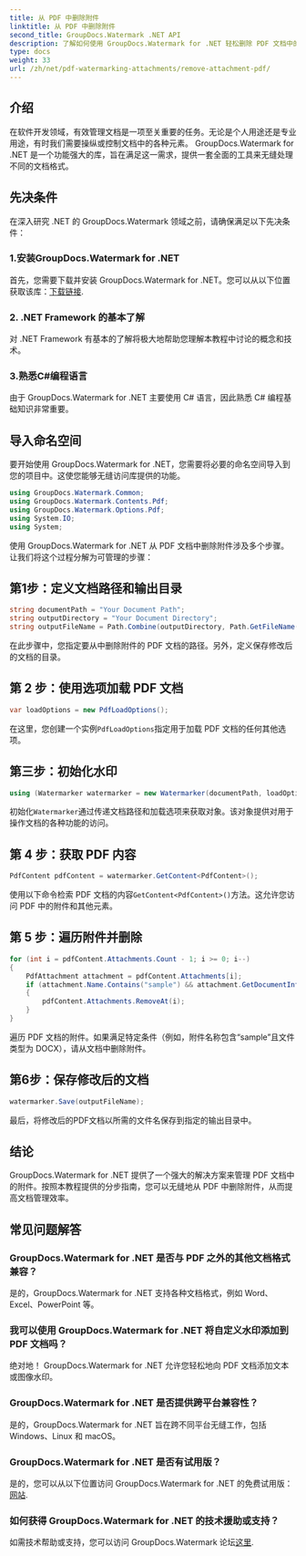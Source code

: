 ```yaml
---
title: 从 PDF 中删除附件
linktitle: 从 PDF 中删除附件
second_title: GroupDocs.Watermark .NET API
description: 了解如何使用 GroupDocs.Watermark for .NET 轻松删除 PDF 文档中的附件。提高您的文档管理效率。
type: docs
weight: 33
url: /zh/net/pdf-watermarking-attachments/remove-attachment-pdf/
---
```

## 介绍
在软件开发领域，有效管理文档是一项至关重要的任务。无论是个人用途还是专业用途，有时我们需要操纵或控制文档中的各种元素。 GroupDocs.Watermark for .NET 是一个功能强大的库，旨在满足这一需求，提供一套全面的工具来无缝处理不同的文档格式。
## 先决条件
在深入研究 .NET 的 GroupDocs.Watermark 领域之前，请确保满足以下先决条件：
### 1.安装GroupDocs.Watermark for .NET
首先，您需要下载并安装 GroupDocs.Watermark for .NET。您可以从以下位置获取该库：[下载链接](https://releases.groupdocs.com/Watermark/net/).
### 2. .NET Framework 的基本了解
对 .NET Framework 有基本的了解将极大地帮助您理解本教程中讨论的概念和技术。
### 3.熟悉C#编程语言
由于 GroupDocs.Watermark for .NET 主要使用 C# 语言，因此熟悉 C# 编程基础知识非常重要。

## 导入命名空间
要开始使用 GroupDocs.Watermark for .NET，您需要将必要的命名空间导入到您的项目中。这使您能够无缝访问库提供的功能。

```csharp
using GroupDocs.Watermark.Common;
using GroupDocs.Watermark.Contents.Pdf;
using GroupDocs.Watermark.Options.Pdf;
using System.IO;
using System;
```
使用 GroupDocs.Watermark for .NET 从 PDF 文档中删除附件涉及多个步骤。让我们将这个过程分解为可管理的步骤：
## 第1步：定义文档路径和输出目录
```csharp
string documentPath = "Your Document Path";
string outputDirectory = "Your Document Directory";
string outputFileName = Path.Combine(outputDirectory, Path.GetFileName(documentPath));
```
在此步骤中，您指定要从中删除附件的 PDF 文档的路径。另外，定义保存修改后的文档的目录。
## 第 2 步：使用选项加载 PDF 文档
```csharp
var loadOptions = new PdfLoadOptions();
```
在这里，您创建一个实例`PdfLoadOptions`指定用于加载 PDF 文档的任何其他选项。
## 第三步：初始化水印
```csharp
using (Watermarker watermarker = new Watermarker(documentPath, loadOptions))
```
初始化`Watermarker`通过传递文档路径和加载选项来获取对象。该对象提供对用于操作文档的各种功能的访问。
## 第 4 步：获取 PDF 内容
```csharp
PdfContent pdfContent = watermarker.GetContent<PdfContent>();
```
使用以下命令检索 PDF 文档的内容`GetContent<PdfContent>()`方法。这允许您访问 PDF 中的附件和其他元素。
## 第 5 步：遍历附件并删除
```csharp
for (int i = pdfContent.Attachments.Count - 1; i >= 0; i--)
{
    PdfAttachment attachment = pdfContent.Attachments[i];
    if (attachment.Name.Contains("sample") && attachment.GetDocumentInfo().FileType == FileType.DOCX)
    {
        pdfContent.Attachments.RemoveAt(i);
    }
}
```
遍历 PDF 文档的附件。如果满足特定条件（例如，附件名称包含“sample”且文件类型为 DOCX），请从文档中删除附件。
## 第6步：保存修改后的文档
```csharp
watermarker.Save(outputFileName);
```
最后，将修改后的PDF文档以所需的文件名保存到指定的输出目录中。

## 结论
GroupDocs.Watermark for .NET 提供了一个强大的解决方案来管理 PDF 文档中的附件。按照本教程提供的分步指南，您可以无缝地从 PDF 中删除附件，从而提高文档管理效率。
## 常见问题解答
### GroupDocs.Watermark for .NET 是否与 PDF 之外的其他文档格式兼容？
是的，GroupDocs.Watermark for .NET 支持各种文档格式，例如 Word、Excel、PowerPoint 等。
### 我可以使用 GroupDocs.Watermark for .NET 将自定义水印添加到 PDF 文档吗？
绝对地！ GroupDocs.Watermark for .NET 允许您轻松地向 PDF 文档添加文本或图像水印。
### GroupDocs.Watermark for .NET 是否提供跨平台兼容性？
是的，GroupDocs.Watermark for .NET 旨在跨不同平台无缝工作，包括 Windows、Linux 和 macOS。
### GroupDocs.Watermark for .NET 是否有试用版？
是的，您可以从以下位置访问 GroupDocs.Watermark for .NET 的免费试用版：[网站](https://releases.groupdocs.com/).
### 如何获得 GroupDocs.Watermark for .NET 的技术援助或支持？
如需技术帮助或支持，您可以访问 GroupDocs.Watermark 论坛[这里](https://forum.groupdocs.com/c/watermark/19).